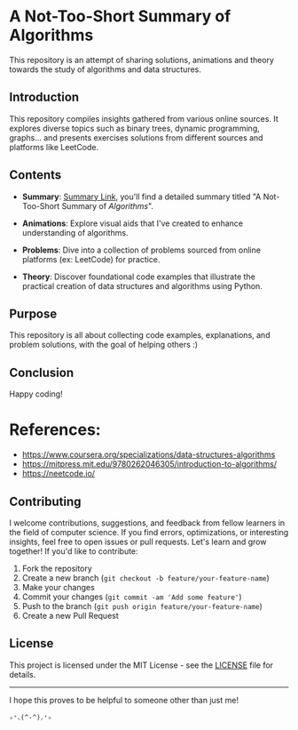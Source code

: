 # A Not-Too-Short Summary of Algorithms

This repository is an attempt of sharing solutions, animations and theory towards the study of algorithms and data structures.

## Introduction

This repository compiles insights gathered from various online sources. It explores diverse topics such as binary trees, dynamic programming, graphs... and presents exercises solutions from different sources and platforms like LeetCode.

## Contents
- **Summary**: [Summary Link](https://algo.n2sqseries.com/), you'll find a detailed summary titled "A Not-Too-Short Summary of *Algorithms*".

- **Animations**: Explore visual aids that I've created to enhance understanding of algorithms.

- **Problems**: Dive into a collection of problems sourced from online platforms (ex: LeetCode) for practice.

- **Theory**: Discover foundational code examples that illustrate the practical creation of data structures and algorithms using Python.

## Purpose

This repository is all about collecting code examples, explanations, and problem solutions, with the goal of helping others :)

## Conclusion

Happy coding!

# References:

- https://www.coursera.org/specializations/data-structures-algorithms
- https://mitpress.mit.edu/9780262046305/introduction-to-algorithms/
- https://neetcode.io/

## Contributing

I welcome contributions, suggestions, and feedback from fellow learners in the field of computer science. If you find errors, optimizations, or interesting insights, feel free to open issues or pull requests. Let's learn and grow together! If you'd like to contribute:

1. Fork the repository
2. Create a new branch (`git checkout -b feature/your-feature-name`)
3. Make your changes
4. Commit your changes (`git commit -am 'Add some feature'`)
5. Push to the branch (`git push origin feature/your-feature-name`)
6. Create a new Pull Request

## License

This project is licensed under the MIT License - see the [LICENSE](LICENSE) file for details.

---

I hope this proves to be helpful to someone other than just me!

`✧⁺⸜(^-^)⸝⁺✧`